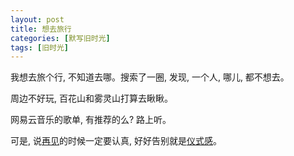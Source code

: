 ```yaml
---
layout: post
title: 想去旅行
categories: [默写旧时光]
tags: [旧时光]
---
```


我想去旅个行, 不知道去哪。搜索了一圈, 发现, 一个人, 哪儿, 都不想去。

周边不好玩, 百花山和雾灵山打算去瞅瞅。

网易云音乐的歌单, 有推荐的么? 路上听。

可是, 说[再见](http://music.163.com/#/song?id=5250128)的时候一定要认真, 好好告别就是[仪式感](https://www.zhihu.com/question/31998969)。
